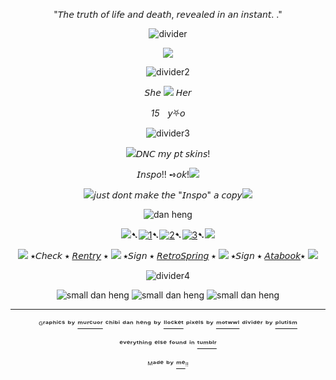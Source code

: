 <div align="center">
  
"𝘛𝘩𝘦 𝘵𝘳𝘶𝘵𝘩 𝘰𝘧 𝘭𝘪𝘧𝘦 𝘢𝘯𝘥 𝘥𝘦𝘢𝘵𝘩, 𝘳𝘦𝘷𝘦𝘢𝘭𝘦𝘥 𝘪𝘯 𝘢𝘯 𝘪𝘯𝘴𝘵𝘢𝘯𝘵. ."
  
![divider](https://64.media.tumblr.com/b34800aa2ba15d4606b198fc9c807760/b15584551d1c744d-a2/s2048x3072/12debf832cb2e28a69aaa22229f1c7b45bd891a5.pnj)

<p align="center">
  <img src="https://64.media.tumblr.com/edabf406f98162cf40bb2a3003775959/87662140495271c9-82/s1280x1920/9b2e1b4cbd39dbd415ef73b6f6ca2838d4a07c30.gifv"/>
</p>



![divider2](https://64.media.tumblr.com/ba9c46267d06477a01f109d2dbfe0143/b15584551d1c744d-6b/s640x960/86930d95408dc37344c2ba134728dde5651ffce3.pnj)



𝘚𝘩𝘦 ![](https://64.media.tumblr.com/91d4e36834351bf9824ad0a660637ef0/ed26dc63c1945af8-13/s75x75_c1/2641eea0d48b12ce6737836a8a9dc02315e7f39b.gifv) 𝘏𝘦𝘳

<em>15</em>ㅤ𝘺⛧𝘰 


![divider3](https://64.media.tumblr.com/5227d0d1595428fdc2491b67868b0e04/a4a13733c7323931-de/s400x600/4fec1aaed91f6d60c0f743a1ead5613feae57ee7.pnj)

 

![](https://64.media.tumblr.com/c5b986cae7f8531bc492c24cffe3c5db/ed26dc63c1945af8-6c/s75x75_c1/fc22b78db78e09f5fec21d3f4248d915208201ab.gifv)𝘋𝘕𝘊 𝘮𝘺 𝘱𝘵 𝘴𝘬𝘪𝘯𝘴!

𝘐𝘯𝘴𝘱𝘰!! ➺𝘰𝘬!![](https://64.media.tumblr.com/cdf809bcb66546fc25a6e1f117a7f14a/ed26dc63c1945af8-3a/s75x75_c1/7a7abb3bc6e6ea7d87e75985b7e7e444c26ade22.gifv)

![](https://64.media.tumblr.com/ee5a1bfd549d70ff557a32d59073ce04/ed26dc63c1945af8-8f/s75x75_c1/94c885c3232fb90c064aada0f2e14d21922e55a5.gifv)𝘫𝘶𝘴𝘵 𝘥𝘰𝘯𝘵 𝘮𝘢𝘬𝘦 𝘵𝘩𝘦 "𝘐𝘯𝘴𝘱𝘰" 𝘢 𝘤𝘰𝘱𝘺![](https://64.media.tumblr.com/e7350b9940c77dee1593c5494b90e294/ed26dc63c1945af8-a4/s75x75_c1/e7b038791cb56f6e80f40098e4e258b3dc2adb97.gifv)

![dan heng](https://64.media.tumblr.com/ed4143e778700299c5aa74fc2223e4dd/87662140495271c9-8e/s250x400/f90a7fd479f0cce720fcb579e404d907228d5b2f.gifv)


![](https://64.media.tumblr.com/bda1d73a20c0f68d3048ce221e20650f/ed26dc63c1945af8-dc/s75x75_c1/3c983d729f56e0c941f0f3f15ee324902e183245.gifv)➷[![1](https://64.media.tumblr.com/63da2be9792f54be1a7cc71e47818bd0/828870b2d99689c2-b1/s75x75_c1/72514a3f363f3701c3bb830c89ce5d3a555aa3cf.pnj)](https://rentry.co/linkrose)➷[![2](https://64.media.tumblr.com/e15cdc53fe9810a04873f876f09a57e9/828870b2d99689c2-db/s75x75_c1/703fb8a8389c30b88b84ce08b67049e8891c9c70.pnj)](https://rentry.co/marchthefontain)➷[![3](https://64.media.tumblr.com/022a22573d89c8013404b4fcb91ab53f/828870b2d99689c2-53/s75x75_c1/dfaa245137fc6a286a52aad01fdd3d65574bdda9.pnj)](https://rentry.co/byiInts)➷![](https://64.media.tumblr.com/bda1d73a20c0f68d3048ce221e20650f/ed26dc63c1945af8-dc/s75x75_c1/3c983d729f56e0c941f0f3f15ee324902e183245.gifv)

![](https://64.media.tumblr.com/bda1d73a20c0f68d3048ce221e20650f/ed26dc63c1945af8-dc/s75x75_c1/3c983d729f56e0c941f0f3f15ee324902e183245.gifv) ⭑𝘊𝘩𝘦𝘤𝘬 ⭑ [𝘙𝘦𝘯𝘵𝘳𝘺](https://rentry.co/FurinaTheFontaine) ⭑  ![](https://64.media.tumblr.com/906e4f3bbfa6865ba13f4b861c5d0969/ed26dc63c1945af8-b8/s75x75_c1/5fd3a3ea7000c2d8a37bccbde9af7d8af5516a22.gifv) ⭑𝘚𝘪𝘨𝘯 ⭑ [𝘙𝘦𝘵𝘳𝘰𝘚𝘱𝘳𝘪𝘯𝘨](https://retrospring.net/@FurinaTheFontain) ⭑  ![](https://64.media.tumblr.com/bda1d73a20c0f68d3048ce221e20650f/ed26dc63c1945af8-dc/s75x75_c1/3c983d729f56e0c941f0f3f15ee324902e183245.gifv) ⭑𝘚𝘪𝘨𝘯 ⭑ [𝘈𝘵𝘢𝘣𝘰𝘰𝘬](https://furinathefountain.atabook.org/)⭑ ![](https://64.media.tumblr.com/906e4f3bbfa6865ba13f4b861c5d0969/ed26dc63c1945af8-b8/s75x75_c1/5fd3a3ea7000c2d8a37bccbde9af7d8af5516a22.gifv)

![divider4](https://64.media.tumblr.com/5227d0d1595428fdc2491b67868b0e04/a4a13733c7323931-de/s400x600/4fec1aaed91f6d60c0f743a1ead5613feae57ee7.pnj)


![small dan heng](https://64.media.tumblr.com/6f1fca496ec658273a2327ebe3bfc96d/6fba99df56623529-1e/s100x200/fa78e2443d73baceb523587136251586b1a5e75d.pnj)   ![small dan heng](https://64.media.tumblr.com/8d53aa1bf9249800c665ede610809948/6fba99df56623529-c0/s100x200/fc93218c0475a0df1eb76507e44f29bc6524eb70.pnj)   ![small dan heng](https://64.media.tumblr.com/7a5bd8b9a1c68e3656f9fa0fba96bda3/6fba99df56623529-f5/s100x200/015206b0ecdb0b75c94830fcb956d62dcafd820b.pnj)

---
ᴳʳᵃᵖʰⁱᶜˢ ᵇʸ [ᵐᵘʳᶜᵘᵒʳ](https://www.tumblr.com/murcuor) ᶜʰⁱᵇⁱ ᵈᵃⁿ ʰᵉⁿᵍ ᵇʸ [ˡˡᵒᶜᵏᵉᵗ](https://www.tumblr.com/llocket) ᵖⁱˣᵉˡˢ ᵇʸ [ᵐᵒᵗʷʷˡ](https://www.tumblr.com/motwwl) ᵈⁱᵛⁱᵈᵉʳ ᵇʸ [ᵖˡᵘᵗⁱˢᵐ](https://www.tumblr.com/plutism)

ᵉᵛᵉʳʸᵗʰⁱⁿᵍ ᵉˡˢᵉ ᶠᵒᵘⁿᵈ ⁱⁿ  [ᵗᵘᵐᵇˡʳ](https://www.tumblr.com)

ᴹᵃᵈᵉ ᵇʸ [ᵐᵉ](https://github.com/FurinaTheFountain)ᵎᵎ
